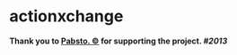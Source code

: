 actionxchange
=============
<strong>Thank you to <a href="http://www.twitter.com/pablotorello">Pabsto. ©</a> for supporting the project. <i>#2013</i></strong>
